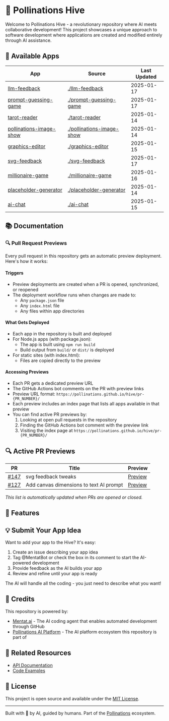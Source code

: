 # 🐝 Pollinations Hive
<!-- Placeholder for deployment simplification changes -->

Welcome to Pollinations Hive - a revolutionary repository where AI meets collaborative development! This project showcases a unique approach to software development where applications are created and modified entirely through AI assistance.

## 📱 Available Apps

| App | Source | Last Updated |
|-----|--------|--------------|
| [llm-feedback](https://pollinations.github.io/hive/main/llm-feedback/) | [./llm-feedback](./llm-feedback) | 2025-01-17 |
| [prompt-guessing-game](https://pollinations.github.io/hive/main/prompt-guessing-game/) | [./prompt-guessing-game](./prompt-guessing-game) | 2025-01-17 |
| [tarot-reader](https://pollinations.github.io/hive/main/tarot-reader/) | [./tarot-reader](./tarot-reader) | 2025-01-14 |
| [pollinations-image-show](https://pollinations.github.io/hive/main/pollinations-image-show/) | [./pollinations-image-show](./pollinations-image-show) | 2025-01-14 |
| [graphics-editor](https://pollinations.github.io/hive/main/graphics-editor/) | [./graphics-editor](./graphics-editor) | 2025-01-15 |
| [svg-feedback](https://pollinations.github.io/hive/main/svg-feedback/) | [./svg-feedback](./svg-feedback) | 2025-01-17 |
| [millionaire-game](https://pollinations.github.io/hive/main/millionaire-game/) | [./millionaire-game](./millionaire-game) | 2025-01-16 |
| [placeholder-generator](https://pollinations.github.io/hive/main/placeholder-generator/) | [./placeholder-generator](./placeholder-generator) | 2025-01-14 |
| [ai-chat](https://pollinations.github.io/hive/main/ai-chat/) | [./ai-chat](./ai-chat) | 2025-01-15 |
## 📚 Documentation

### 🔍 Pull Request Previews

Every pull request in this repository gets an automatic preview deployment. Here's how it works:

#### Triggers
- Preview deployments are created when a PR is opened, synchronized, or reopened
- The deployment workflow runs when changes are made to:
  - Any `package.json` file
  - Any `index.html` file
  - Any files within app directories

#### What Gets Deployed
- Each app in the repository is built and deployed
- For Node.js apps (with package.json):
  - The app is built using `npm run build`
  - Build output from `build/` or `dist/` is deployed
- For static sites (with index.html):
  - Files are copied directly to the preview

#### Accessing Previews
- Each PR gets a dedicated preview URL
- The GitHub Actions bot comments on the PR with preview links
- Preview URL format: `https://pollinations.github.io/hive/pr-{PR_NUMBER}/`
- Each preview includes an index page that lists all apps available in that preview
- You can find active PR previews by:
  1. Looking at open pull requests in the repository
  2. Finding the GitHub Actions bot comment with the preview link
  3. Visiting the index page at `https://pollinations.github.io/hive/pr-{PR_NUMBER}/`

## 🔍 Active PR Previews

| PR | Title | Preview |
|-----|--------|---------|
| [#147](https://github.com/pollinations/hive/pull/147) | svg feedback tweaks | [Preview](https://pollinations.github.io/hive/pr-147/) |
| [#127](https://github.com/pollinations/hive/pull/127) | Add canvas dimensions to text AI prompt | [Preview](https://pollinations.github.io/hive/pr-127/) |

_This list is automatically updated when PRs are opened or closed._
## 🌈 Features
## 💡 Submit Your App Idea

Want to add your app to the Hive? It's easy:

1. Create an issue describing your app idea
2. Tag @MentatBot or check the box in its comment to start the AI-powered development
3. Provide feedback as the AI builds your app
4. Review and refine until your app is ready

The AI will handle all the coding - you just need to describe what you want!

## 🙏 Credits

This repository is powered by:

- [Mentat.ai](https://mentat.ai/) - The AI coding agent that enables automated development through GitHub
- [Pollinations AI Platform](https://pollinations.ai) - The AI platform ecosystem this repository is part of

## 🔗 Related Resources

- [API Documentation](POLLINATIONS_APIDOCS.md)
- [Code Examples](POLLINATIONS_CODE_EXAMPLES.MD)

## 📝 License

This project is open source and available under the [MIT License](LICENSE).

---

Built with 🤖 by AI, guided by humans. Part of the [Pollinations](https://pollinations.ai) ecosystem.
